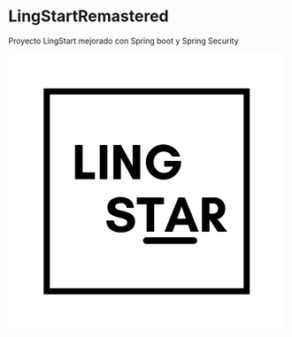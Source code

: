 # LingStartRemastered

Proyecto LingStart mejorado con Spring boot y Spring Security

<img src="/src/main/resources/static/img/LogoW.png" alt="My cool logo"/>
